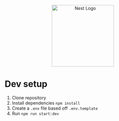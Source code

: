 <p align="center">
  <a href="http://nestjs.com/" target="blank"><img src="https://nestjs.com/img/logo-small.svg" width="200" alt="Nest Logo" /></a>
</p>

# Dev setup
1. Clone repository
2. Install dependencies ```npm install```
3. Create a `.env` file based off `.env.template`
4. Run ```npm run start:dev```